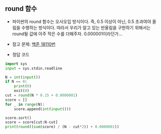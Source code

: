 ## round 함수

- 파이썬의 round 함수는 오사오입 방식이다. 즉, 0.5 이상이 아닌, 0.5 초과여야 올림을 수행하는 방식이다. 따라서 우리가 알고 있는 반올림을 구현하기 위해서는 round될 값에 아주 작은 수를 더해주자. 0.000001이라던가...

- 참고 문제: [백준 18110번](https://www.acmicpc.net/problem/18110)
- 정답 코드

```python
import sys
input = sys.stdin.readline

N = int(input())
if N == 0:
    print(0)
    exit(0)
cut = round(N * 0.15 + 0.0000001)
score = []
for _ in range(N):
    score.append(int(input()))

score.sort()
score = score[cut:N-cut]
print(round((sum(score) / (N - cut*2)) + 0.0000001))
```
